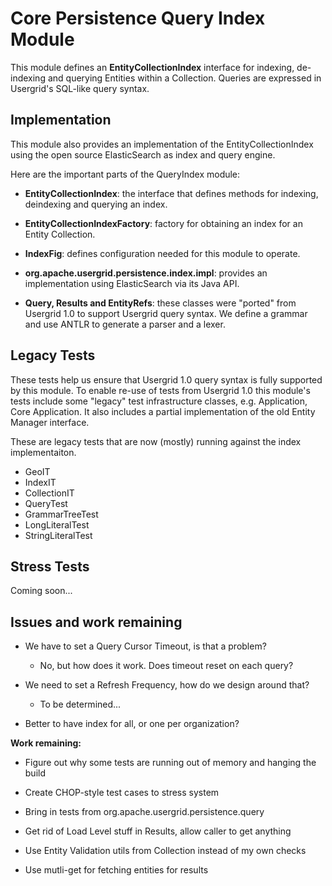 Core Persistence Query Index Module
===
This module defines an __EntityCollectionIndex__ interface for indexing, de-indexing and querying Entities within a Collection. Queries are expressed in Usergrid's SQL-like query syntax. 

Implementation
---
This module also provides an implementation of the EntityCollectionIndex using the open source ElasticSearch as index and query engine. 

Here are the important parts of the QueryIndex module:

* __EntityCollectionIndex__: the interface that defines methods for indexing, deindexing and querying an index. 

* __EntityCollectionIndexFactory__: factory for obtaining an index for an Entity Collection.

* __IndexFig__: defines configuration needed for this module to operate.

* __org.apache.usergrid.persistence.index.impl__: provides an implementation using ElasticSearch via its Java API. 

* __Query, Results and EntityRefs__: these classes were "ported" from Usergrid 1.0 to support Usergrid query syntax. We define a grammar and use ANTLR to generate a parser and a lexer.

Legacy Tests
---
These tests help us ensure that Usergrid 1.0 query syntax is fully supported by this module. To enable re-use of tests from Usergrid 1.0 this module's tests include some "legacy" test infrastructure classes, e.g. Application, Core Application. It also includes a partial implementation of the old Entity Manager interface.

These are legacy tests that are now (mostly) running against the index implementaiton.

* GeoIT
* IndexIT
* CollectionIT
* QueryTest
* GrammarTreeTest
* LongLiteralTest
* StringLiteralTest

Stress Tests
---
Coming soon...


Issues and work remaining
---

* We have to set a Query Cursor Timeout, is that a problem?
    * No, but how does it work. Does timeout reset on each query?

* We need to set a Refresh Frequency, how do we design around that?
    * To be determined...

* Better to have index for all, or one per organization?

	
__Work remaining:__

- Figure out why some tests are running out of memory and hanging the build

- Create CHOP-style test cases to stress system

- Bring in tests from org.apache.usergrid.persistence.query

- Get rid of Load Level stuff in Results, allow caller to get anything

- Use Entity Validation utils from Collection instead of my own checks

- Use mutli-get for fetching entities for results

